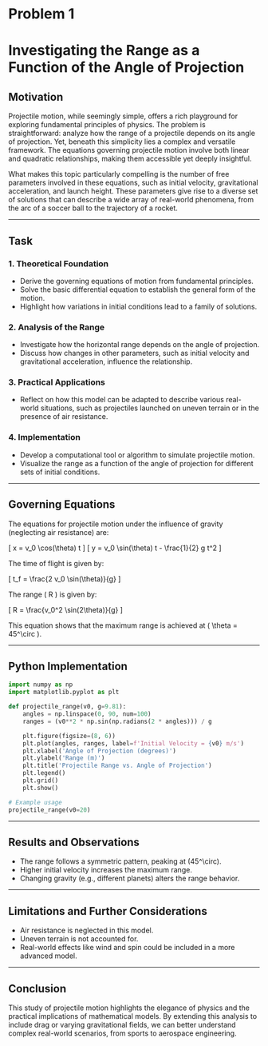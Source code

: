 # Problem 1

# Investigating the Range as a Function of the Angle of Projection

## Motivation

Projectile motion, while seemingly simple, offers a rich playground for exploring fundamental principles of physics. The problem is straightforward: analyze how the range of a projectile depends on its angle of projection. Yet, beneath this simplicity lies a complex and versatile framework. The equations governing projectile motion involve both linear and quadratic relationships, making them accessible yet deeply insightful.

What makes this topic particularly compelling is the number of free parameters involved in these equations, such as initial velocity, gravitational acceleration, and launch height. These parameters give rise to a diverse set of solutions that can describe a wide array of real-world phenomena, from the arc of a soccer ball to the trajectory of a rocket.

---

## Task

### 1. Theoretical Foundation

- Derive the governing equations of motion from fundamental principles.
- Solve the basic differential equation to establish the general form of the motion.
- Highlight how variations in initial conditions lead to a family of solutions.

### 2. Analysis of the Range

- Investigate how the horizontal range depends on the angle of projection.
- Discuss how changes in other parameters, such as initial velocity and gravitational acceleration, influence the relationship.

### 3. Practical Applications

- Reflect on how this model can be adapted to describe various real-world situations, such as projectiles launched on uneven terrain or in the presence of air resistance.

### 4. Implementation

- Develop a computational tool or algorithm to simulate projectile motion.
- Visualize the range as a function of the angle of projection for different sets of initial conditions.

---

## Governing Equations

The equations for projectile motion under the influence of gravity (neglecting air resistance) are:

\[ x = v_0 \cos(\theta) t \]
\[ y = v_0 \sin(\theta) t - \frac{1}{2} g t^2 \]

The time of flight is given by:

\[ t_f = \frac{2 v_0 \sin(\theta)}{g} \]

The range \( R \) is given by:

\[ R = \frac{v_0^2 \sin(2\theta)}{g} \]

This equation shows that the maximum range is achieved at \( \theta = 45^\circ \).

---

## Python Implementation

```python
import numpy as np
import matplotlib.pyplot as plt

def projectile_range(v0, g=9.81):
    angles = np.linspace(0, 90, num=100)
    ranges = (v0**2 * np.sin(np.radians(2 * angles))) / g

    plt.figure(figsize=(8, 6))
    plt.plot(angles, ranges, label=f'Initial Velocity = {v0} m/s')
    plt.xlabel('Angle of Projection (degrees)')
    plt.ylabel('Range (m)')
    plt.title('Projectile Range vs. Angle of Projection')
    plt.legend()
    plt.grid()
    plt.show()

# Example usage
projectile_range(v0=20)
```

---

## Results and Observations

- The range follows a symmetric pattern, peaking at \(45^\circ\).
- Higher initial velocity increases the maximum range.
- Changing gravity (e.g., different planets) alters the range behavior.

---

## Limitations and Further Considerations

- Air resistance is neglected in this model.
- Uneven terrain is not accounted for.
- Real-world effects like wind and spin could be included in a more advanced model.

---

## Conclusion

This study of projectile motion highlights the elegance of physics and the practical implications of mathematical models. By extending this analysis to include drag or varying gravitational fields, we can better understand complex real-world scenarios, from sports to aerospace engineering.
